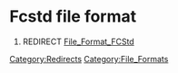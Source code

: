 # Fcstd file format
1.  REDIRECT [File\_Format\_FCStd](File_Format_FCStd.md)



[Category:Redirects](Category:Redirects.md) [Category:File\_Formats](Category:File_Formats.md)
